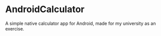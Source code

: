 # AndroidCalculator
A simple native calculator app for Android, made for my university as an exercise.

